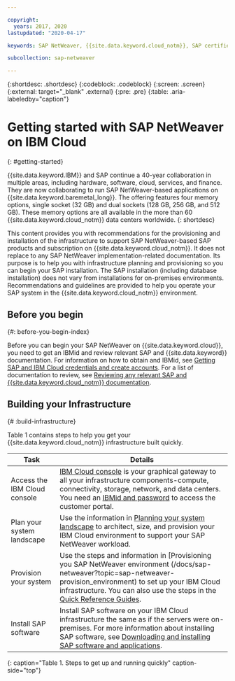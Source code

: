 ```yaml
---

copyright:
  years: 2017, 2020
lastupdated: "2020-04-17"

keywords: SAP NetWeaver, {{site.data.keyword.cloud_notm}}, SAP certified servers, SAP Certified, database,

subcollection: sap-netweaver

---
```


{:shortdesc: .shortdesc}
{:codeblock: .codeblock}
{:screen: .screen}
{:external: target="_blank" .external}
{:pre: .pre}
{:table: .aria-labeledby="caption"}

# Getting started with SAP NetWeaver on IBM Cloud
{: #getting-started}

{{site.data.keyword.IBM}} and SAP continue a 40-year collaboration in multiple areas, including hardware, software, cloud, services, and finance. They are now collaborating to run SAP NetWeaver-based applications on {{site.data.keyword.baremetal_long}}. The offering features four memory options, single socket (32 GB) and dual sockets (128 GB, 256 GB, and 512 GB). These memory options are all available in the more than 60 {{site.data.keyword.cloud_notm}} data centers worldwide.
{: shortdesc}

This content provides you with recommendations for the provisioning and installation of the infrastructure to support SAP NetWeaver-based SAP products and subscription on {{site.data.keyword.cloud_notm}}. It does not replace to any SAP NetWeaver implementation-related documentation. Its purpose is to help you with infrastructure planning and provisioning so you can begin your SAP installation. The SAP installation (including database installation) does not vary from installations for on-premises environments. Recommendations and guidelines are provided to help you operate your SAP system in the {{site.data.keyword.cloud_notm}} environment.

## Before you begin
{#: before-you-begin-index}

Before you can begin your SAP NetWeaver on {{site.data.keyword.cloud}}, you need to get an IBMid and review relevant SAP and {{site.data.keyword}} documentation. For information on how to obtain and IBMid, see [Getting SAP and IBM Cloud credentials and create accounts](/docs/sap-netweaver?topic=sap-netweaver-get_sap_ibm_credentials). For a list of documentation to review, see [Reviewing any relevant SAP and {{site.data.keyword.cloud_notm}} documentation](/docs/sap-netweaver?topic=sap-netweaver-review_doc).

## Building your Infrastructure
{# :build-infrastructure}

Table 1 contains steps to help you get your {{site.data.keyword.cloud_notm}} infrastructure built quickly.

| Task | Details |
|--- | --- |
| Access the IBM Cloud console | [IBM Cloud console](https://cloud.ibm.com) is your graphical gateway to all your infrastructure components-compute, connectivity, storage, network, and data centers. You need an [IBMid and password](/docs/account?topic=account-signup#signing-up-for-ibm-cloud) to access the customer portal. |
| Plan your system landscape | Use the information in [Planning your system landscape](/docs/sap-netweaver?topic=sap-netweaver-planning-your-system-landscape) to architect, size, and provision your IBM Cloud environment to support your SAP NetWeaver workload. |
| Provision your system | Use the steps and information in [Provisioning you SAP NetWeaver environment (/docs/sap-netweaver?topic=sap-netweaver-provision_environment) to set up your IBM Cloud infrastructure. You can also use the steps in the [Quick Reference Guides](/docs/sap-netweaver?topic=sap-netweaver-review_doc). |
| Install SAP software | Install SAP software on your IBM Cloud infrastructure the same as if the servers were on-premises. For more information about installing SAP software, see [Downloading and installing SAP software and applications](/docs/sap-netweaver?topic=sap-netweaver-install_sap). |
{: caption="Table 1. Steps to get up and running quickly" caption-side="top"}
